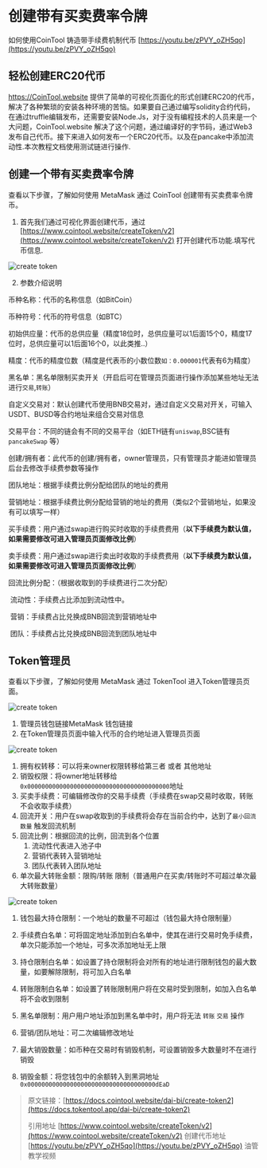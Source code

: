 # 创建带有买卖费率令牌

如何使用CoinTool 铸造带手续费机制代币
[https://youtu.be/zPVY_oZH5qo](https://youtu.be/zPVY_oZH5qo)

## 轻松创建ERC20代币

https://CoinTool.website 提供了简单的可视化页面化的形式创建ERC20的代币，解决了各种繁琐的安装各种环境的苦恼。如果要自己通过编写solidity合约代码，在通过truffle编辑发布，还需要安装Node.Js，对于没有编程技术的人员来是一个大问题，CoinTool.website 解决了这个问题，通过编译好的字节码，通过Web3 发布自己代币。接下来进入如何发布一个ERC20代币。以及在pancake中添加流动性.本次教程文档使用测试链进行操作.

## 创建一个带有买卖费率令牌

查看以下步骤，了解如何使用 MetaMask 通过 CoinTool 创建带有买卖费率令牌币。

1. 首先我们通过可视化界面创建代币，通过 [https://www.cointool.website/createToken/v2](https://www.cointool.website/createToken/v2) 打开创建代币功能.填写代币信息.

![create token ](../.gitbook/assets/v2/Snipaste_2022-05-03_14-39-31.png)

2. 参数介绍说明

币种名称：代币的名称信息（如BitCoin）

币种符号：代币的符号信息（如BTC）

初始供应量：代币的总供应量（精度18位时，总供应量可以1后面15个0，精度17位时，总供应量可以1后面16个0，以此类推..）

精度：代币的精度位数（精度是代表币的小数位数`如：0.000001`代表有6为精度）

黑名单：黑名单限制买卖开关（开启后可在管理员页面进行操作添加某些地址无法进行`交易`,`转账`）

自定义交易对：默认创建代币使用BNB交易对，通过自定义交易对开关，可输入 USDT、BUSD等合约地址来组合交易对信息


交易平台：不同的链会有不同的交易平台（如ETH链有`uniswap`,BSC链有`pancakeSwap` 等）

创建/拥有者：此代币的创建/拥有者，owner管理员，只有管理员才能进如管理员后台去修改手续费参数等操作

团队地址：根据手续费比例分配给团队的地址的费用

营销地址：根据手续费比例分配给营销的地址的费用（类似2个营销地址，如果没有可以填写一样）

买手续费：用户通过swap进行购买时收取的手续费费用（**以下手续费为默认值，如果需要修改可进入管理员页面修改比例**）

卖手续费：用户通过swap进行卖出时收取的手续费费用（**以下手续费为默认值，如果需要修改可进入管理员页面修改比例**）

回流比例分配：（根据收取到的手续费进行二次分配）

​		流动性：手续费占比添加到流动性中。

​		营销：手续费占比兑换成BNB回流到营销地址中

​		团队：手续费占比兑换成BNB回流到团队地址中

## Token管理员

查看以下步骤，了解如何使用 MetaMask 通过 TokenTool 进入Token管理员页面。

![create token](../.gitbook/assets/v2/admin2.png)

1. 管理员钱包链接MetaMask 钱包链接
2. 在Token管理员页面中输入代币的合约地址进入管理员页面

![create token](../.gitbook/assets/v2/admin1.png)

1. 拥有权转移：可以将来owner权限转移给第三者 或者 其他地址
2. 销毁权限：将owner地址转移给 `0x0000000000000000000000000000000000000000`地址
3. 买卖手续费：可编辑修改你的交易手续费（手续费在swap交易时收取，转账不会收取手续费）
4. 回流开关：用户在swap收取到的手续费将会存在当前合约中，达到了`最小回流数量` 触发回流机制
5. 回流比例：根据回流的比例，回流到各个位置
   1. 流动性代表进入池子中
   2. 营销代表转入营销地址
   3. 团队代表转入团队地址
6. 单次最大转账金额：限购/转账 限制（普通用户在买卖/转账时不可超过单次最大转账数量）

![create token](../.gitbook/assets/v2/admin3.png)

1. 钱包最大持仓限制：一个地址的数量不可超过（钱包最大持仓限制量）

2. 手续费白名单：可将固定地址添加到白名单中，使其在进行交易时免手续费，单次只能添加一个地址，可多次添加地址无上限

3. 持仓限制白名单：如设置了持仓限制将会对所有的地址进行限制钱包的最大数量，如要解除限制，将可加入白名单

4. 转账限制白名单：如设置了转账限制用户将在交易时受到限制，如加入白名单将不会收到限制

5. 黑名单限制：用户用户地址添加到黑名单中时，用户将无法 `转账` `交易` 操作 

6. 营销/团队地址：可二次编辑修改地址

7. 最大销毁数量：如币种在交易时有销毁机制，可设置销毁多大数量时不在进行销毁

8. 销毁金额：将您钱包中的余额转入到黑洞地址`0x000000000000000000000000000000000000dEaD`

   

> 原文链接：[https://docs.cointool.website/dai-bi/create-token2](https://docs.tokentool.app/dai-bi/create-token2)
> 
> 引用地址
> [https://www.cointool.website/createToken/v2](https://www.cointool.website/createToken/v2) 创建代币地址
> [https://youtu.be/zPVY_oZH5qo](https://youtu.be/zPVY_oZH5qo) 油管教学视频
